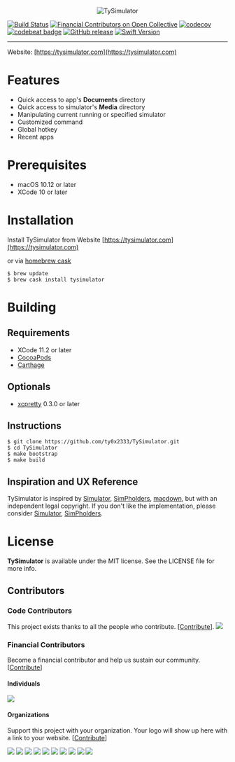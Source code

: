 <p align="center" >
  <img src="https://github.com/ty0x2333/TySimulator/raw/master/resources/tysimulator-logo.png" alt="TySimulator" title="TySimulator">
</p>

[![Build Status](https://travis-ci.org/ty0x2333/TySimulator.svg?branch=master)](https://travis-ci.org/ty0x2333/TySimulator)
[![Financial Contributors on Open Collective](https://opencollective.com/TySimulator/all/badge.svg?label=financial+contributors)](https://opencollective.com/TySimulator) [![codecov](https://codecov.io/gh/ty0x2333/TySimulator/branch/master/graph/badge.svg?token=m2rZatAaPl)](https://codecov.io/gh/ty0x2333/TySimulator)
[![codebeat badge](https://codebeat.co/badges/fa3da73d-90d2-4614-be71-4a2b5f21771c)](https://codebeat.co/projects/github-com-ty0x2333-tysimulator-master)
[![GitHub release](https://img.shields.io/github/release/ty0x2333/TySimulator.svg)]()
[![Swift Version](https://img.shields.io/badge/swift-4.2-orange.svg)]()

---

Website: [https://tysimulator.com](https://tysimulator.com)

Features
===
- Quick access to app's **Documents** directory
- Quick access to simulator's **Media** directory
- Manipulating current running or specified simulator
- Customized command
- Global hotkey
- Recent apps

Prerequisites
===
- macOS 10.12 or later
- XCode 10 or later

Installation
===
Install TySimulator from Website
[https://tysimulator.com](https://tysimulator.com)

or via [homebrew cask](https://github.com/caskroom/homebrew-cask)

```shell
$ brew update
$ brew cask install tysimulator
```

Building
===

Requirements
---
- XCode 11.2 or later
- [CocoaPods](https://github.com/CocoaPods/CocoaPods)
- [Carthage](https://github.com/Carthage/Carthage)

Optionals
---
- [xcpretty](https://github.com/supermarin/xcpretty) 0.3.0 or later

Instructions
---
```shell
$ git clone https://github.com/ty0x2333/TySimulator.git
$ cd TySimulator
$ make bootstrap
$ make build
```

Inspiration and UX Reference
---
TySimulator is inspired by [Simulator](https://github.com/hyperoslo/Simulator), [SimPholders](https://simpholders.com), [macdown](https://github.com/MacDownApp/macdown), but with an independent legal copyright. If you don't like the implementation, please consider [Simulator](https://github.com/hyperoslo/Simulator), [SimPholders](https://simpholders.com).

License
===

**TySimulator** is available under the MIT license. See the LICENSE file for more info.

## Contributors

### Code Contributors

This project exists thanks to all the people who contribute. [[Contribute](CONTRIBUTING.md)].
<a href="https://github.com/ty0x2333/TySimulator/graphs/contributors"><img src="https://opencollective.com/TySimulator/contributors.svg?width=890&button=false" /></a>

### Financial Contributors

Become a financial contributor and help us sustain our community. [[Contribute](https://opencollective.com/TySimulator/contribute)]

#### Individuals

<a href="https://opencollective.com/TySimulator"><img src="https://opencollective.com/TySimulator/individuals.svg?width=890"></a>

#### Organizations

Support this project with your organization. Your logo will show up here with a link to your website. [[Contribute](https://opencollective.com/TySimulator/contribute)]

<a href="https://opencollective.com/TySimulator/organization/0/website"><img src="https://opencollective.com/TySimulator/organization/0/avatar.svg"></a>
<a href="https://opencollective.com/TySimulator/organization/1/website"><img src="https://opencollective.com/TySimulator/organization/1/avatar.svg"></a>
<a href="https://opencollective.com/TySimulator/organization/2/website"><img src="https://opencollective.com/TySimulator/organization/2/avatar.svg"></a>
<a href="https://opencollective.com/TySimulator/organization/3/website"><img src="https://opencollective.com/TySimulator/organization/3/avatar.svg"></a>
<a href="https://opencollective.com/TySimulator/organization/4/website"><img src="https://opencollective.com/TySimulator/organization/4/avatar.svg"></a>
<a href="https://opencollective.com/TySimulator/organization/5/website"><img src="https://opencollective.com/TySimulator/organization/5/avatar.svg"></a>
<a href="https://opencollective.com/TySimulator/organization/6/website"><img src="https://opencollective.com/TySimulator/organization/6/avatar.svg"></a>
<a href="https://opencollective.com/TySimulator/organization/7/website"><img src="https://opencollective.com/TySimulator/organization/7/avatar.svg"></a>
<a href="https://opencollective.com/TySimulator/organization/8/website"><img src="https://opencollective.com/TySimulator/organization/8/avatar.svg"></a>
<a href="https://opencollective.com/TySimulator/organization/9/website"><img src="https://opencollective.com/TySimulator/organization/9/avatar.svg"></a>
